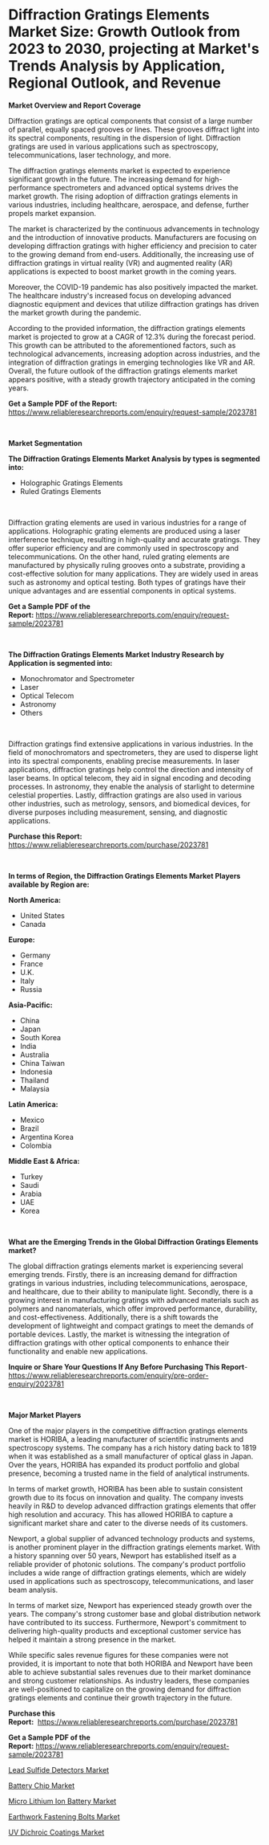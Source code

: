 <p><h1>Diffraction Gratings Elements Market Size: Growth Outlook from 2023 to 2030, projecting at Market's Trends Analysis by Application, Regional Outlook, and Revenue</h1></p><p><strong>Market Overview and Report Coverage</strong></p>
<p><p>Diffraction gratings are optical components that consist of a large number of parallel, equally spaced grooves or lines. These grooves diffract light into its spectral components, resulting in the dispersion of light. Diffraction gratings are used in various applications such as spectroscopy, telecommunications, laser technology, and more.</p><p>The diffraction gratings elements market is expected to experience significant growth in the future. The increasing demand for high-performance spectrometers and advanced optical systems drives the market growth. The rising adoption of diffraction gratings elements in various industries, including healthcare, aerospace, and defense, further propels market expansion.</p><p>The market is characterized by the continuous advancements in technology and the introduction of innovative products. Manufacturers are focusing on developing diffraction gratings with higher efficiency and precision to cater to the growing demand from end-users. Additionally, the increasing use of diffraction gratings in virtual reality (VR) and augmented reality (AR) applications is expected to boost market growth in the coming years.</p><p>Moreover, the COVID-19 pandemic has also positively impacted the market. The healthcare industry's increased focus on developing advanced diagnostic equipment and devices that utilize diffraction gratings has driven the market growth during the pandemic.</p><p>According to the provided information, the diffraction gratings elements market is projected to grow at a CAGR of 12.3% during the forecast period. This growth can be attributed to the aforementioned factors, such as technological advancements, increasing adoption across industries, and the integration of diffraction gratings in emerging technologies like VR and AR. Overall, the future outlook of the diffraction gratings elements market appears positive, with a steady growth trajectory anticipated in the coming years.</p></p>
<p><strong>Get a Sample PDF of the Report:</strong> <a href="https://www.reliableresearchreports.com/enquiry/request-sample/2023781">https://www.reliableresearchreports.com/enquiry/request-sample/2023781</a></p>
<p>&nbsp;</p>
<p><strong>Market Segmentation</strong></p>
<p><strong>The Diffraction Gratings Elements Market Analysis by types is segmented into:</strong></p>
<p><ul><li>Holographic Gratings Elements</li><li>Ruled Gratings Elements</li></ul></p>
<p>&nbsp;</p>
<p><p>Diffraction grating elements are used in various industries for a range of applications. Holographic grating elements are produced using a laser interference technique, resulting in high-quality and accurate gratings. They offer superior efficiency and are commonly used in spectroscopy and telecommunications. On the other hand, ruled grating elements are manufactured by physically ruling grooves onto a substrate, providing a cost-effective solution for many applications. They are widely used in areas such as astronomy and optical testing. Both types of gratings have their unique advantages and are essential components in optical systems.</p></p>
<p><strong>Get a Sample PDF of the Report:</strong>&nbsp;<a href="https://www.reliableresearchreports.com/enquiry/request-sample/2023781">https://www.reliableresearchreports.com/enquiry/request-sample/2023781</a></p>
<p>&nbsp;</p>
<p><strong>The Diffraction Gratings Elements Market Industry Research by Application is segmented into:</strong></p>
<p><ul><li>Monochromator and Spectrometer</li><li>Laser</li><li>Optical Telecom</li><li>Astronomy</li><li>Others</li></ul></p>
<p>&nbsp;</p>
<p><p>Diffraction gratings find extensive applications in various industries. In the field of monochromators and spectrometers, they are used to disperse light into its spectral components, enabling precise measurements. In laser applications, diffraction gratings help control the direction and intensity of laser beams. In optical telecom, they aid in signal encoding and decoding processes. In astronomy, they enable the analysis of starlight to determine celestial properties. Lastly, diffraction gratings are also used in various other industries, such as metrology, sensors, and biomedical devices, for diverse purposes including measurement, sensing, and diagnostic applications.</p></p>
<p><strong>Purchase this Report:</strong>&nbsp; <a href="https://www.reliableresearchreports.com/purchase/2023781">https://www.reliableresearchreports.com/purchase/2023781</a></p>
<p>&nbsp;</p>
<p><strong>In terms of Region, the Diffraction Gratings Elements Market Players available by Region are:</strong></p>
<p>
    <p> <strong> North America: </strong>
        <ul>
            <li>United States</li>
            <li>Canada</li>
        </ul>
        </p> 
    <p> <strong> Europe: </strong>
        <ul>
            <li>Germany</li>
            <li>France</li>
            <li>U.K.</li>
            <li>Italy</li>
            <li>Russia</li>
        </ul>
        </p> 
    <p> <strong> Asia-Pacific: </strong>
        <ul>
            <li>China</li>
            <li>Japan</li>
            <li>South Korea</li>
            <li>India</li>
            <li>Australia</li>
            <li>China Taiwan</li>
            <li>Indonesia</li>
            <li>Thailand</li>
            <li>Malaysia</li>
        </ul>
        </p> 
    <p> <strong> Latin America: </strong>
        <ul>
            <li>Mexico</li>
            <li>Brazil</li>
            <li>Argentina Korea</li>
            <li>Colombia</li>
        </ul>
        </p> 
    <p> <strong> Middle East & Africa: </strong>
        <ul>
            <li>Turkey</li>
            <li>Saudi</li>
            <li>Arabia</li>
            <li>UAE</li>
            <li>Korea</li>
        </ul>
    </p>
    </p>
<p>&nbsp;</p>
<p><strong>What are the Emerging Trends in the Global Diffraction Gratings Elements market?</strong></p>
<p><p>The global diffraction gratings elements market is experiencing several emerging trends. Firstly, there is an increasing demand for diffraction gratings in various industries, including telecommunications, aerospace, and healthcare, due to their ability to manipulate light. Secondly, there is a growing interest in manufacturing gratings with advanced materials such as polymers and nanomaterials, which offer improved performance, durability, and cost-effectiveness. Additionally, there is a shift towards the development of lightweight and compact gratings to meet the demands of portable devices. Lastly, the market is witnessing the integration of diffraction gratings with other optical components to enhance their functionality and enable new applications.</p></p>
<p><strong>Inquire or Share Your Questions If Any Before Purchasing This Report</strong>- <a href="https://www.reliableresearchreports.com/enquiry/pre-order-enquiry/2023781">https://www.reliableresearchreports.com/enquiry/pre-order-enquiry/2023781</a></p>
<p>&nbsp;</p>
<p><strong>Major Market Players</strong></p>
<p><p>One of the major players in the competitive diffraction gratings elements market is HORIBA, a leading manufacturer of scientific instruments and spectroscopy systems. The company has a rich history dating back to 1819 when it was established as a small manufacturer of optical glass in Japan. Over the years, HORIBA has expanded its product portfolio and global presence, becoming a trusted name in the field of analytical instruments.</p><p>In terms of market growth, HORIBA has been able to sustain consistent growth due to its focus on innovation and quality. The company invests heavily in R&D to develop advanced diffraction gratings elements that offer high resolution and accuracy. This has allowed HORIBA to capture a significant market share and cater to the diverse needs of its customers.</p><p>Newport, a global supplier of advanced technology products and systems, is another prominent player in the diffraction gratings elements market. With a history spanning over 50 years, Newport has established itself as a reliable provider of photonic solutions. The company's product portfolio includes a wide range of diffraction gratings elements, which are widely used in applications such as spectroscopy, telecommunications, and laser beam analysis.</p><p>In terms of market size, Newport has experienced steady growth over the years. The company's strong customer base and global distribution network have contributed to its success. Furthermore, Newport's commitment to delivering high-quality products and exceptional customer service has helped it maintain a strong presence in the market.</p><p>While specific sales revenue figures for these companies were not provided, it is important to note that both HORIBA and Newport have been able to achieve substantial sales revenues due to their market dominance and strong customer relationships. As industry leaders, these companies are well-positioned to capitalize on the growing demand for diffraction gratings elements and continue their growth trajectory in the future.</p></p>
<p><strong>Purchase this Report:</strong>&nbsp;&nbsp;<a href="https://www.reliableresearchreports.com/purchase/2023781">https://www.reliableresearchreports.com/purchase/2023781</a></p>
<p></p>
<p><strong>Get a Sample PDF of the Report:</strong>&nbsp;<a href="https://www.reliableresearchreports.com/enquiry/request-sample/2023781">https://www.reliableresearchreports.com/enquiry/request-sample/2023781</a></p>
<p><p><a href="https://github.com/RichRobinson5/Market-Research-Report-List-2/blob/main/lead-sulfide-detectors-market.md">Lead Sulfide Detectors Market</a></p><p><a href="https://www.linkedin.com/pulse/battery-chip-market-share-amp-new-trends-analysis-report-uqh3f/">Battery Chip Market</a></p><p><a href="https://www.linkedin.com/pulse/micro-lithium-ion-battery-market-share-amp-new-trends-zrilf/">Micro Lithium Ion Battery Market</a></p><p><a href="https://medium.com/@vrahul.reportprime/earthwork-fastening-bolts-market-exploring-market-share-market-trends-and-future-growth-c29228e76dfd">Earthwork Fastening Bolts Market</a></p><p><a href="https://medium.com/@charvi.reportprime/uv-dichroic-coatings-market-furnishes-information-on-market-share-market-trends-and-market-growth-e1af78fde868">UV Dichroic Coatings Market</a></p></p>